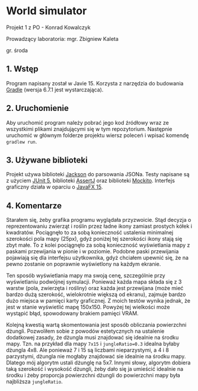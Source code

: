 # World simulator

Projekt 1 z PO - Konrad Kowalczyk

Prowadzący laboratoria: mgr. Zbigniew Kaleta

gr. środa

## 1. Wstęp
Program napisany został w Javie 15. Korzysta z narzędzia do budowania [Gradle](https://gradle.org/) (wersja 6.7.1 jest
wystarczająca).

## 2. Uruchomienie
Aby uruchomić program należy pobrać jego kod źródłowy wraz ze wszystkimi plikami znajdującymi się w tym repozytorium.
Następnie uruchomić w głównym folderze projektu wiersz poleceń i wpisać komendę ```gradlew run```.

## 3. Używane biblioteki
Projekt używa biblioteki [Jackson](https://github.com/FasterXML/jackson) do parsowania JSONa. Testy napisane są
z użyciem [JUnit 5](https://junit.org/junit5/), biblioteki [AssertJ](https://assertj.github.io/doc) oraz biblioteki
[Mockito](https://site.mockito.org/). Interfejs graficzny działa w oparciu o [JavaFX 15](https://openjfx.io/).

## 4. Komentarze
Starałem się, żeby grafika programu wyglądała przyzwoicie. Stąd decyzja o reprezentowaniu zwierząt i roślin przez
ładne ikony zamiast prostych kółek i kwadratów. Pociągnęło to za sobą konieczność ustalenia minimalnej szerokości
pola mapy (25px), gdyż poniżej tej szerokości ikony stają się zbyt małe. To z kolei pociągnęło za sobą konieczność
wyświetlania mapy z paskami przewijania w pionie i w poziomie. Podobne paski przewijania pojawiają się dla interfejsu
użytkownika, gdyż chciałem upewnić się, że na pewno zostanie on poprawnie wyświetlony na każdym ekranie.

Ten sposób wyświetlania mapy ma swoją cenę, szczególnie przy wyświetlaniu podwójnej symulacji. Ponieważ każda mapa
składa się z 3 warstw (pola, zwierzęta i rośliny) oraz każda jest przewijana (może mieć bardzo dużą szerokość,
wielokrotnie większą od ekranu), zajmuje bardzo dużo miejsca w pamięci karty graficznej. Z moich testów wynika jednak,
że jest w stanie wyświetlić mapę 150x150. Powyżej tej wielkości może wystąpić błąd, spowodowany brakiem pamięci VRAM.

Kolejną kwestią wartą skomentowania jest sposób obliczania powierzchni dżungli. Pozwoliłem sobie z powodów estetycznych
na ustalenie dodatkowej zasady, że dżungla musi znajdować się idealnie na środku mapy. Tzn. na przykład dla mapy
```7x15``` i ```jungleRatio=0.3``` idealna byłaby dżungla 4x8. Ale ponieważ 7 i 15 są liczbami nieparzystymi, a 4 i 8
parzystymi, dżungla nie mogłaby znajdować sie idealnie na środku mapy. Dlatego mój algorytm ustali dżunglę na 5x7.
Innymi słowy, algorytm dobiera taką szerokość i wysokość dżungli, żeby dało się ja umieścić idealnie na środku i żeby
proporcja powierzchni dżungli do powierzchni mapy była najbliższa ```jungleRatio```.